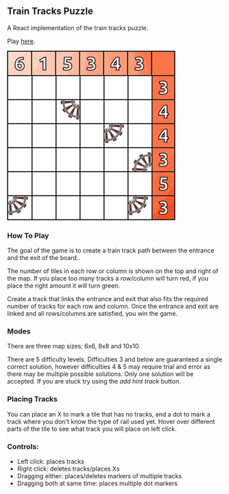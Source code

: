 <h2>Train Tracks Puzzle</h2>

<p>A React implementation of the train tracks puzzle.</p>

<p>Play <a href='https://morgan-sam.github.io/Train-Tracks-React/'>here</a>.</p>

![Alt text](/docs/win.gif)

<h3>How To Play</h3>
<p>The goal of the game is to create a train track path between the entrance and the exit of the board..</p>
<p>The number of tiles in each row or column is shown on the top and right of the map. If you place too many tracks a row/column will turn red, if you place the right amount it will turn green.</p>
<p>Create a track that links the entrance and exit that also fits the required number of tracks for each row and column. Once the entrance and exit are linked and all rows/columns are satisfied, you win the game.</p> 

<h3>Modes</h3>
<p>There are three map sizes: 6x6, 8x8 and 10x10.</p>
<p>There are 5 difficulty levels. Difficulties 3 and below are guaranteed a single correct solution, however difficulties 4 & 5 may require trial and error as there may be multiple possible solutions. Only one solution will be accepted. If you are stuck try using the <i>add hint track</i> button.</p>

<h3>Placing Tracks</h3>
<p>You can place an X to mark a tile that has no tracks, and a dot to mark a track where you don't know the type of rail used yet. Hover over different parts of the tile to see what track you will place on left click. </p>

<h3>Controls:</h3>
<ul>
<li>Left click: places tracks</li>
<li>Right click: deletes tracks/places Xs</li>
<li>Dragging either: places/deletes markers of multiple tracks</li>
<li>Dragging both at same time: places multiple dot markers</li>
</ul>
